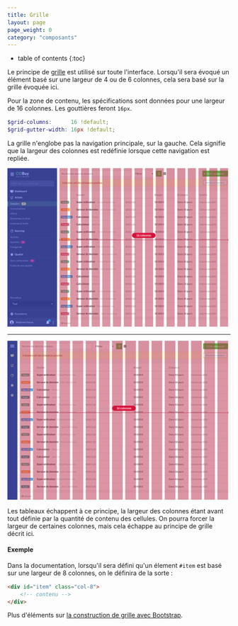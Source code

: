 ```yaml
---
title: Grille
layout: page
page_weight: 0
category: "composants"
---
```

* table of contents
{:toc}

Le principe de [grille](https://getbootstrap.com/docs/4.5/layout/grid/) est utilisé sur toute l'interface. Lorsqu'il sera évoqué un élément basé sur une largeur de 4 ou de 6 colonnes, cela sera basé sur la grille évoquée ici.

Pour la zone de contenu, les spécifications sont données pour une largeur de 16 colonnes. Les gouttières feront `16px`.

``` scss
$grid-columns:      16 !default;
$grid-gutter-width: 16px !default;
```

La grille n'englobe pas la navigation principale, sur la gauche. Cela signifie que la largeur des colonnes est redéfinie lorsque cette navigation est repliée.

![ecran](assets/images/ui.grille-1.png)

<hr/>

![ecran](assets/images/ui.grille-2.png)

Les tableaux échappent à ce principe, la largeur des colonnes étant avant tout définie par la quantité de contenu des cellules. On pourra forcer la largeur de certaines colonnes, mais cela échappe au principe de grille décrit ici.

#### Exemple ####

Dans la documentation, lorsqu'il sera défini qu'un élement `#item` est basé sur une largeur de 8 colonnes, on le définira de la sorte :

``` html
<div id="item" class="col-8">
    <!-- contenu -->
</div>
```

Plus d'éléments sur [la construction de grille avec Bootstrap](https://getbootstrap.com/docs/4.5/layout/grid/).
